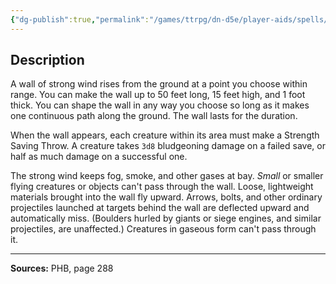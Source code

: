 ```yaml
---
{"dg-publish":true,"permalink":"/games/ttrpg/dn-d5e/player-aids/spells/level-3/wind-wall/","tags":["TTRPG/DND/5e","verbal","somatic","material","concentration","Spell"],"noteIcon":""}
---
```



## Description
A wall of strong wind rises from the ground at a point you choose within range.
You can make the wall up to 50 feet long, 15 feet high, and 1 foot thick.
You can shape the wall in any way you choose so long as it makes one continuous path along the ground.
The wall lasts for the duration.

When the wall appears, each creature within its area must make a Strength Saving Throw.
A creature takes `3d8` bludgeoning damage on a failed save, or half as much damage on a successful one.

The strong wind keeps fog, smoke, and other gases at bay.
*Small* or smaller flying creatures or objects can't pass through the wall.
Loose, lightweight materials brought into the wall fly upward.
Arrows, bolts, and other ordinary projectiles launched at targets behind the wall are deflected upward and automatically miss.
(Boulders hurled by giants or siege engines, and similar projectiles, are unaffected.)
Creatures in gaseous form can't pass through it.

---

**Sources:** PHB, page 288

